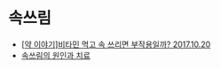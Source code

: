 # 속쓰림

* [[약 이야기]비타민 먹고 속 쓰리면 부작용일까? 2017.10.20](https://jhealthmedia.joins.com/article/article_view.asp?pno=18810)
* [속쓰림의 원인과 치료](https://youtu.be/PxxaNJXZeOw)